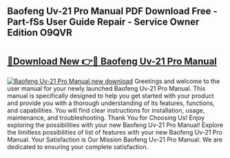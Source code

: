 ## Baofeng Uv-21 Pro Manual PDF Download Free - Part-fSs User Guide Repair - Service Owner Edition O9QVR

# <h2><a href="http://bc99572.oget.top/?id=Baofeng+Uv-21+Pro+Manual">🔗Download New 👉🔴 Baofeng Uv-21 Pro Manual</a></h2>

[![Baofeng Uv-21 Pro Manual new download](https://i.imgur.com/5g1atiW.png)](http://bc99572.oget.top/?id=Baofeng+Uv-21+Pro+Manual)
Greetings and welcome to the user manual for your newly launched Baofeng Uv-21 Pro Manual. This manual is specifically designed to help you get started with your product and provide you with a thorough understanding of its features, functions, and capabilities. You will find clear instructions for installation, usage, maintenance, and troubleshooting. Thank You for Choosing Us! Enjoy exploring the possibilities with your new Baofeng Uv-21 Pro Manual! Explore the limitless possibilities of list of features with your new Baofeng Uv-21 Pro Manual. Your Satisfaction is Our Mission Baofeng Uv-21 Pro Manual. We are dedicated to ensuring your complete satisfaction.
